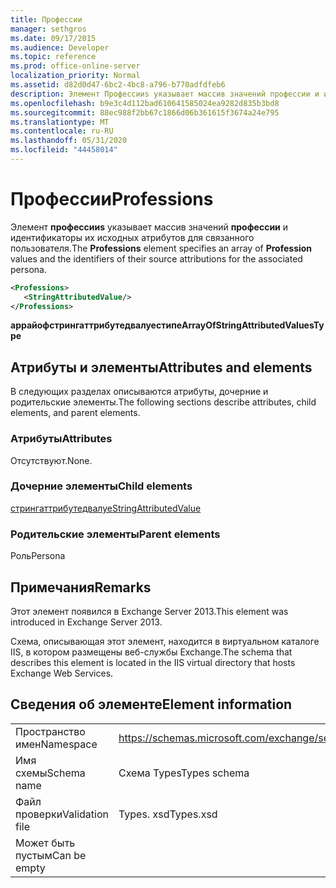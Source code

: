 ```yaml
---
title: Профессии
manager: sethgros
ms.date: 09/17/2015
ms.audience: Developer
ms.topic: reference
ms.prod: office-online-server
localization_priority: Normal
ms.assetid: d82d0d47-6bc2-4bc8-a796-b770adfdfeb6
description: Элемент Профессииs указывает массив значений профессии и идентификаторы их исходных атрибутов для связанного пользователя.
ms.openlocfilehash: b9e3c4d112bad610641585024ea9282d835b3bd8
ms.sourcegitcommit: 88ec988f2bb67c1866d06b361615f3674a24e795
ms.translationtype: MT
ms.contentlocale: ru-RU
ms.lasthandoff: 05/31/2020
ms.locfileid: "44458014"
---
```

# <a name="professions"></a><span data-ttu-id="c21a3-103">Профессии</span><span class="sxs-lookup"><span data-stu-id="c21a3-103">Professions</span></span>

<span data-ttu-id="c21a3-104">Элемент **профессииs** указывает массив значений **профессии** и идентификаторы их исходных атрибутов для связанного пользователя.</span><span class="sxs-lookup"><span data-stu-id="c21a3-104">The **Professions** element specifies an array of **Profession** values and the identifiers of their source attributions for the associated persona.</span></span> 
  
```XML
<Professions>
   <StringAttributedValue/>
</Professions>
```

 <span data-ttu-id="c21a3-105">**аррайофстрингаттрибутедвалуестипе**</span><span class="sxs-lookup"><span data-stu-id="c21a3-105">**ArrayOfStringAttributedValuesType**</span></span>
## <a name="attributes-and-elements"></a><span data-ttu-id="c21a3-106">Атрибуты и элементы</span><span class="sxs-lookup"><span data-stu-id="c21a3-106">Attributes and elements</span></span>

<span data-ttu-id="c21a3-107">В следующих разделах описываются атрибуты, дочерние и родительские элементы.</span><span class="sxs-lookup"><span data-stu-id="c21a3-107">The following sections describe attributes, child elements, and parent elements.</span></span>
  
### <a name="attributes"></a><span data-ttu-id="c21a3-108">Атрибуты</span><span class="sxs-lookup"><span data-stu-id="c21a3-108">Attributes</span></span>

<span data-ttu-id="c21a3-109">Отсутствуют.</span><span class="sxs-lookup"><span data-stu-id="c21a3-109">None.</span></span>
  
### <a name="child-elements"></a><span data-ttu-id="c21a3-110">Дочерние элементы</span><span class="sxs-lookup"><span data-stu-id="c21a3-110">Child elements</span></span>

[<span data-ttu-id="c21a3-111">стрингаттрибутедвалуе</span><span class="sxs-lookup"><span data-stu-id="c21a3-111">StringAttributedValue</span></span>](stringattributedvalue.md)
  
### <a name="parent-elements"></a><span data-ttu-id="c21a3-112">Родительские элементы</span><span class="sxs-lookup"><span data-stu-id="c21a3-112">Parent elements</span></span>

<span data-ttu-id="c21a3-113">Роль</span><span class="sxs-lookup"><span data-stu-id="c21a3-113">Persona</span></span>
  
## <a name="remarks"></a><span data-ttu-id="c21a3-114">Примечания</span><span class="sxs-lookup"><span data-stu-id="c21a3-114">Remarks</span></span>

<span data-ttu-id="c21a3-115">Этот элемент появился в Exchange Server 2013.</span><span class="sxs-lookup"><span data-stu-id="c21a3-115">This element was introduced in Exchange Server 2013.</span></span>
  
<span data-ttu-id="c21a3-116">Схема, описывающая этот элемент, находится в виртуальном каталоге IIS, в котором размещены веб-службы Exchange.</span><span class="sxs-lookup"><span data-stu-id="c21a3-116">The schema that describes this element is located in the IIS virtual directory that hosts Exchange Web Services.</span></span>
  
## <a name="element-information"></a><span data-ttu-id="c21a3-117">Сведения об элементе</span><span class="sxs-lookup"><span data-stu-id="c21a3-117">Element information</span></span>

|||
|:-----|:-----|
|<span data-ttu-id="c21a3-118">Пространство имен</span><span class="sxs-lookup"><span data-stu-id="c21a3-118">Namespace</span></span>  <br/> |https://schemas.microsoft.com/exchange/services/2006/types  <br/> |
|<span data-ttu-id="c21a3-119">Имя схемы</span><span class="sxs-lookup"><span data-stu-id="c21a3-119">Schema name</span></span>  <br/> |<span data-ttu-id="c21a3-120">Схема Types</span><span class="sxs-lookup"><span data-stu-id="c21a3-120">Types schema</span></span>  <br/> |
|<span data-ttu-id="c21a3-121">Файл проверки</span><span class="sxs-lookup"><span data-stu-id="c21a3-121">Validation file</span></span>  <br/> |<span data-ttu-id="c21a3-122">Types. xsd</span><span class="sxs-lookup"><span data-stu-id="c21a3-122">Types.xsd</span></span>  <br/> |
|<span data-ttu-id="c21a3-123">Может быть пустым</span><span class="sxs-lookup"><span data-stu-id="c21a3-123">Can be empty</span></span>  <br/> ||
   

